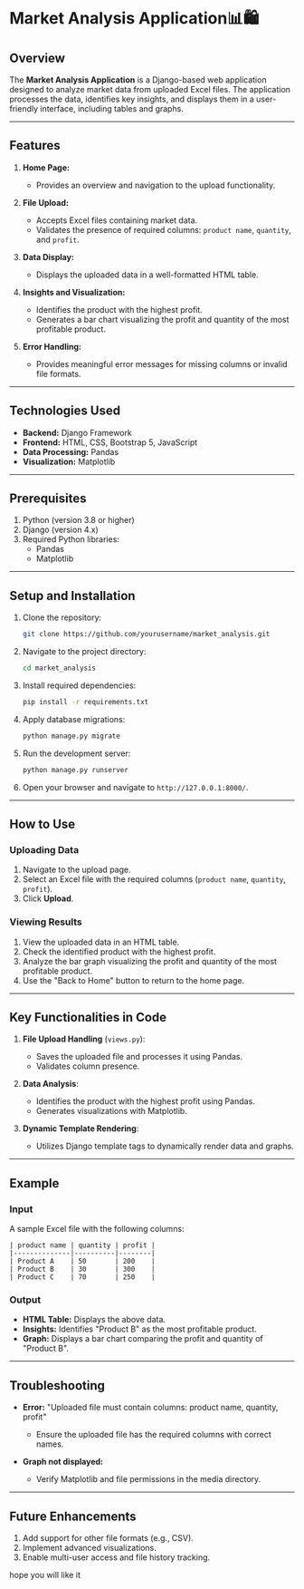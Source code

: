 # Market Analysis Application📊🛍️

## Overview

The **Market Analysis Application** is a Django-based web application designed to analyze market data from uploaded Excel files. The application processes the data, identifies key insights, and displays them in a user-friendly interface, including tables and graphs.

---

## Features

1. **Home Page:**

   - Provides an overview and navigation to the upload functionality.

2. **File Upload:**

   - Accepts Excel files containing market data.
   - Validates the presence of required columns: `product name`, `quantity`, and `profit`.

3. **Data Display:**

   - Displays the uploaded data in a well-formatted HTML table.

4. **Insights and Visualization:**

   - Identifies the product with the highest profit.
   - Generates a bar chart visualizing the profit and quantity of the most profitable product.

5. **Error Handling:**

   - Provides meaningful error messages for missing columns or invalid file formats.

---

## Technologies Used

- **Backend:** Django Framework
- **Frontend:** HTML, CSS, Bootstrap 5, JavaScript
- **Data Processing:** Pandas
- **Visualization:** Matplotlib

---

## Prerequisites

1. Python (version 3.8 or higher)
2. Django (version 4.x)
3. Required Python libraries:
   - Pandas
   - Matplotlib

---

## Setup and Installation

1. Clone the repository:

   ```bash
   git clone https://github.com/yourusername/market_analysis.git
   ```

2. Navigate to the project directory:

   ```bash
   cd market_analysis
   ```

3. Install required dependencies:

   ```bash
   pip install -r requirements.txt
   ```

4. Apply database migrations:

   ```bash
   python manage.py migrate
   ```

5. Run the development server:

   ```bash
   python manage.py runserver
   ```

6. Open your browser and navigate to `http://127.0.0.1:8000/`.

---

## How to Use

### Uploading Data

1. Navigate to the upload page.
2. Select an Excel file with the required columns (`product name`, `quantity`, `profit`).
3. Click **Upload**.

### Viewing Results

1. View the uploaded data in an HTML table.
2. Check the identified product with the highest profit.
3. Analyze the bar graph visualizing the profit and quantity of the most profitable product.
4. Use the "Back to Home" button to return to the home page.

---

## Key Functionalities in Code

1. **File Upload Handling** (`views.py`):

   - Saves the uploaded file and processes it using Pandas.
   - Validates column presence.

2. **Data Analysis**:

   - Identifies the product with the highest profit using Pandas.
   - Generates visualizations with Matplotlib.

3. **Dynamic Template Rendering**:

   - Utilizes Django template tags to dynamically render data and graphs.

---

## Example

### Input

A sample Excel file with the following columns:

```
| product name | quantity | profit |
|--------------|----------|--------|
| Product A    | 50       | 200    |
| Product B    | 30       | 300    |
| Product C    | 70       | 250    |
```

### Output

- **HTML Table:** Displays the above data.
- **Insights:** Identifies "Product B" as the most profitable product.
- **Graph:** Displays a bar chart comparing the profit and quantity of "Product B".

---

## Troubleshooting

- **Error:** "Uploaded file must contain columns: product name, quantity, profit"

  - Ensure the uploaded file has the required columns with correct names.

- **Graph not displayed:**

  - Verify Matplotlib and file permissions in the media directory.

---

## Future Enhancements

1. Add support for other file formats (e.g., CSV).
2. Implement advanced visualizations.
3. Enable multi-user access and file history tracking.

hope you will like it
